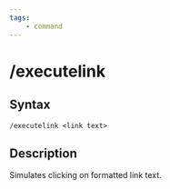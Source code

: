 ```yaml
---
tags:
    - command
---
```

# /executelink

## Syntax

```eqcommand
/executelink <link text>
```

## Description
Simulates clicking on formatted link text.